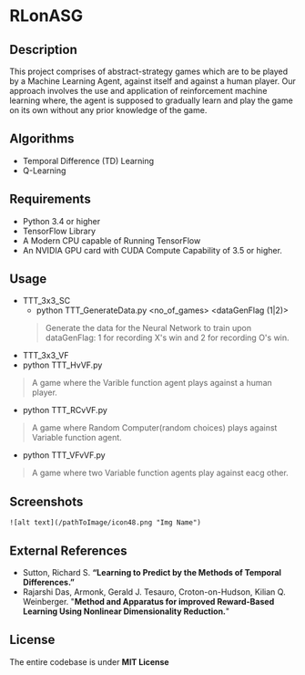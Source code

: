 # RLonASG

## Description
   This project comprises of abstract-strategy games which are to be played by a Machine Learning Agent, against itself and against a human player. Our approach involves the use and application of reinforcement machine learning where, the agent is supposed to gradually learn and play the game on its own without any prior knowledge of the game. 

## Algorithms
* Temporal Difference (TD) Learning
* Q-Learning


## Requirements

* Python 3.4 or higher
* TensorFlow Library
* A Modern CPU capable of Running TensorFlow
* An NVIDIA GPU card with CUDA Compute Capability of 3.5 or higher.


## Usage
* TTT_3x3_SC
	* python TTT_GenerateData.py <no_of_games> <dataGenFlag (1|2)> <NNInpFilename> <NNOutFilename>
	>    Generate the data for the Neural Network to train upon dataGenFlag: 1 for recording X's win and 2 for recording O's win.  	
* TTT_3x3_VF
 * python TTT_HvVF.py
 > A game where the Varible function agent plays against a human player.
 * python TTT_RCvVF.py
 > A game where Random Computer(random choices) plays against Variable function agent. 
 * python TTT_VFvVF.py
 >  A game where two Variable function agents play against eacg other.

## Screenshots
```
![alt text](/pathToImage/icon48.png "Img Name")
```

## External References
* Sutton, Richard S. __“Learning to Predict by the Methods of Temporal Differences.”__ 
*    Rajarshi Das, Armonk, Gerald J. Tesauro, Croton-on-Hudson, Kilian Q. Weinberger. "__Method and Apparatus for improved Reward-Based Learning Using Nonlinear Dimensionality Reduction.__"

## License
The entire codebase is under __MIT License__
